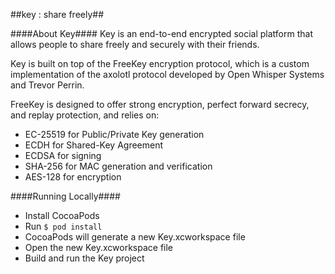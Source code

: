 ##key : share freely##

####About Key####
Key is an end-to-end encrypted social platform that allows people to share freely and securely with their friends. 

Key is built on top of the FreeKey encryption protocol, which is a custom implementation of the axolotl protocol developed by Open Whisper Systems and Trevor Perrin. 

FreeKey is designed to offer strong encryption, perfect forward secrecy, and replay protection, and relies on:

- EC-25519 for Public/Private Key generation 
- ECDH for Shared-Key Agreement 
- ECDSA for signing
- SHA-256 for MAC generation and verification
- AES-128 for encryption

####Running Locally####

- Install CocoaPods
- Run `$ pod install`
- CocoaPods will generate a new Key.xcworkspace file
- Open the new Key.xcworkspace file
- Build and run the Key project

